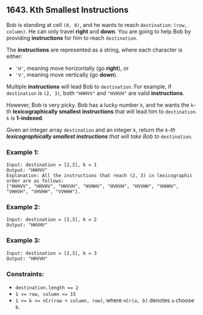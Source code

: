 ## 1643. Kth Smallest Instructions

Bob is standing at cell ```(0, 0)```, and he wants to reach ```destination```: ```(row, column)```. He can only travel **right** and **down**. You are going to help Bob by providing **instructions** for him to reach ```destination```.

The **instructions** are represented as a string, where each character is either:

* ```'H'```, meaning move horizontally (go **right**), or
* ```'V'```, meaning move vertically (go **down**).

Multiple **instructions** will lead Bob to ```destination```. For example, if ```destination``` is ```(2, 3)```, both ```"HHHVV"``` and ```"HVHVH"``` are valid **instructions**.

However, Bob is very picky. Bob has a lucky number ```k```, and he wants the ```k```-th **lexicographically smallest instructions** that will lead him to ```destination```. ```k``` is **1-indexed**.

Given an integer array ```destination``` and an integer ```k```, return *the ```k```-th **lexicographically smallest instructions** that will take Bob to* ```destination```.

### Example 1:
```
Input: destination = [2,3], k = 1
Output: "HHHVV"
Explanation: All the instructions that reach (2, 3) in lexicographic order are as follows:
["HHHVV", "HHVHV", "HHVVH", "HVHHV", "HVHVH", "HVVHH", "VHHHV", "VHHVH", "VHVHH", "VVHHH"].
```
### Example 2:
```
Input: destination = [2,3], k = 2
Output: "HHVHV"
```
### Example 3:
```
Input: destination = [2,3], k = 3
Output: "HHVVH"
```

### Constraints:

* ```destination.length == 2```
* ```1 <= row, column <= 15```
* ```1 <= k <= nCr(row + column, row)```, where ```nCr(a, b)``` denotes ```a``` choose ```b```.

